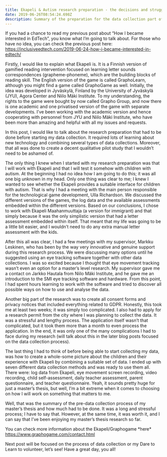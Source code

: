 ```yaml
---
title: Ekapeli & Autism research preparation - the decisions and struggles
date: 2019-06-26T08:54:24.698Z
description: Summary of the preparation for the data collection part of my master's thesis
---
```

If you had a chance to read my previous post about “How I became interested in EdTech”, you know what I’m going to talk about. For those who have no idea, you can check the previous post here: <https://inclusiveedtech.com/2019-06-24-how-i-became-interested-in-edtech/>

Firstly, I would like to explain what Ekapeli is. It is a Finnish version of gamified reading intervention focused on learning letter sounds correspondences (grapheme-phoneme), which are the building blocks of reading skill. The English version of the game is called GraphoLearn, although you might find a game called GraphoGame as well. Initially, the idea was developed in Jyväskylä, Finland by the University of Jyväskylä (JYU), Agora Center and Niilo Mäki Institute. To my understanding, the rights to the game were bought by now called Grapho Group, and now there is one academic and one privatised version of the game with separate developments. I’ve been working with the academic version and hence cooperating with personnel from JYU and Niilo Mäki Institute, who have been more than amazing and helpful with all my issues and requests. 

In this post, I would like to talk about the research preparation that had to be done before starting my data collection. It required lots of learning about new technology and combining several types of data collections. Moreover, that all was done to create a decent qualitative pilot study that I wouldn’t need to be ashamed of. 

The only thing I knew when I started with my research preparation was that I will work with Ekapeli and that I will test it somehow with children with autism. At the beginning I had no idea how I am going to do this; it was all one big unknown in my head. Only one thing was clear to me; I knew I wanted to see whether the Ekapeli provides a suitable interface for children with autism. That is why I had a meeting with the main person responsible for the technological game development, Ulla Richardson. We discussed the different versions of the games, the log data and the available assessments embedded within the different versions. Based on our conclusions, I chose to work with Ekapeli Maahanmuuttaja (a version for immigrant) and that simply because it was the only simplistic version that had a letter assessment embedded within itself. That meant that my life was going to be a little bit easier, and I wouldn’t need to do any extra manual letter assessment with the kids. 

After this all was clear, I had a few meetings with my supervisor, Markku Leskinen, who has been by the way very innovative and genuine support during this research process. We were discussing many options until he suggested using an eye tracking software together with other data collections. I was so excited because I thought that eye movement tracking wasn’t even an option for a master’s level research. My supervisor gave me a contact on Jarkko Hautala from Niilo Mäki Institute, and he gave me an introduction to the SMI eye tracking software and hardware. From this point, I had spent hours learning to work with the software and tried to discover all possible ways on how to use and analyse the data.

Another big part of the research was to create all consent forms and privacy notices that included everything related to GDPR. Honestly, this took me at least two weeks; it was simply too complicated. I also had to apply for a research permit from the city where I was planning to collect the data. It was a stressful and lengthy process. The application itself wasn’t that complicated, but it took them more than a month to even process the application. In the end, it was only one of the many complications I had to face during my research (will talk about this in the later blog posts focused on the data collection process).

The last thing I had to think of before being able to start collecting my data, was how to create a whole-some picture about the children and their experience with Ekapeli by combining a suitable set of data. I ended up with seven different data collection methods and was ready to use them all. There were: log data from Ekapeli, eye movement screen recording, video recording, child self-assessment, daily teacher assessment, parent questionnaire, and teacher questionnaire. Yeah, it sounds pretty huge for just a master’s thesis, but well, I’m a bit extreme when it comes to choosing on how I will work on something that matters to me. 

Well, that was the summary of the pre-data collection process of my master’s thesis and how much had to be done. It was a long and stressful process; I have to say that. However, at the same time, it was worth it, and I can say that I’ve been enjoying my master’s thesis research so far.

You can check more information about the Ekapeli/Graphogame \*here\* https://www.graphogame.com/contact.html

Next post will be focused on the process of data collection or my Dare to Learn to volunteer, let’s see! Have a great day, you all!
